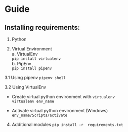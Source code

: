 # Guide
## Installing requirements:
1. Python

2. Virtual Environment<br/>
a. VirtualEnv<br/>
 ```pip install virtualenv```<br/>
b. PipEnv<br/>
  ```pip install pipenv```

3.1 Using pipenv
    ```pipenv shell```
    
3.2 Using VirtualEnv
- Create virtual python environment with ```virtualenv```<br>
    ```virtualenv env_name```<br/>
    
- Activate virtual python environment (Windows)<br/>
```env_name/Scripts/activate```
 
4. Additional modules
```pip install -r  requirements.txt```

